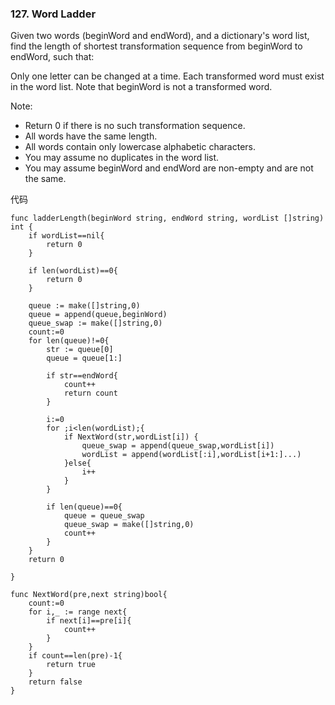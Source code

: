 ### 127. Word Ladder
Given two words (beginWord and endWord), and a dictionary's word list, find the length of shortest transformation sequence from beginWord to endWord, such that:

Only one letter can be changed at a time.
Each transformed word must exist in the word list. Note that beginWord is not a transformed word.  

Note:
- Return 0 if there is no such transformation sequence.
- All words have the same length.
- All words contain only lowercase alphabetic characters.
- You may assume no duplicates in the word list.
- You may assume beginWord and endWord are non-empty and are not the same.

代码
```
func ladderLength(beginWord string, endWord string, wordList []string) int {
	if wordList==nil{
		return 0
	}

	if len(wordList)==0{
		return 0
	}

	queue := make([]string,0)
	queue = append(queue,beginWord)
	queue_swap := make([]string,0)
	count:=0
	for len(queue)!=0{
		str := queue[0]
		queue = queue[1:]

		if str==endWord{
			count++
			return count
		}

		i:=0
		for ;i<len(wordList);{
			if NextWord(str,wordList[i]) {
				queue_swap = append(queue_swap,wordList[i])
				wordList = append(wordList[:i],wordList[i+1:]...)
			}else{
				i++
			}
		}

		if len(queue)==0{
			queue = queue_swap
			queue_swap = make([]string,0)
			count++
		}
	}
	return 0

}

func NextWord(pre,next string)bool{
	count:=0
	for i,_ := range next{
		if next[i]==pre[i]{
			count++
		}
	}
	if count==len(pre)-1{
		return true
	}
	return false
}
```